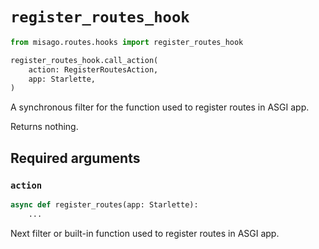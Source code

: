 # `register_routes_hook`

```python
from misago.routes.hooks import register_routes_hook

register_routes_hook.call_action(
    action: RegisterRoutesAction,
    app: Starlette,
)
```

A synchronous filter for the function used to register routes in ASGI app.

Returns nothing.


## Required arguments

### `action`

```python
async def register_routes(app: Starlette):
    ...
```

Next filter or built-in function used to register routes in ASGI app.
